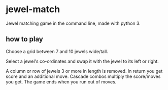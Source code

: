 # jewel-match
Jewel matching game in the command line, made with python 3.

## how to play
Choose a grid between 7 and 10 jewels wide/tall.

Select a jewel's co-ordinates and swap it with the jewel to its left or right.

A column or row of jewels 3 or more in length is removed. In return you get
score and an additional move. Cascade combos multiply the score/moves you
get. The game ends when you run out of moves.
